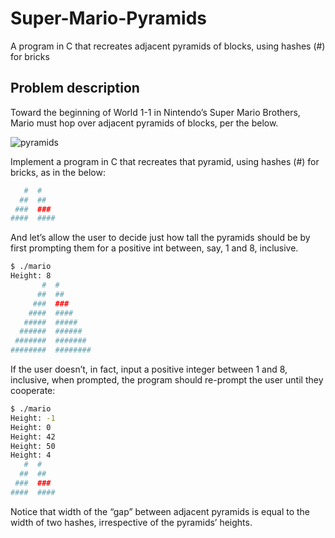 # Super-Mario-Pyramids
A program in C that recreates adjacent pyramids of blocks, using hashes (#) for bricks

## Problem description
Toward the beginning of World 1-1 in Nintendo’s Super Mario Brothers, Mario must hop over adjacent pyramids of blocks, per the below.

![pyramids](https://github.com/cmartinezal/Super-Mario-Pyramids/assets/84383847/89234664-dd7f-4274-8b99-5950ed430272)

Implement a program in C that recreates that pyramid, using hashes (#) for bricks, as in the below:
```sh
   #  #
  ##  ##
 ###  ###
####  ####
```

And let’s allow the user to decide just how tall the pyramids should be by first prompting them for a positive int between, say, 1 and 8, inclusive.

```sh
$ ./mario
Height: 8
       #  #
      ##  ##
     ###  ###
    ####  ####
   #####  #####
  ######  ######
 #######  #######
########  ########
```

If the user doesn’t, in fact, input a positive integer between 1 and 8, inclusive, when prompted, the program should re-prompt the user until they cooperate:
```sh
$ ./mario
Height: -1
Height: 0
Height: 42
Height: 50
Height: 4
   #  #
  ##  ##
 ###  ###
####  ####
```

Notice that width of the “gap” between adjacent pyramids is equal to the width of two hashes, irrespective of the pyramids’ heights.
